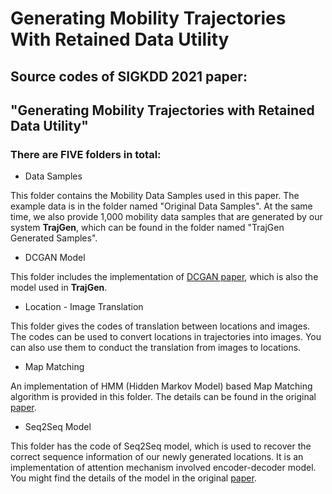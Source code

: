 # Generating Mobility Trajectories With Retained Data Utility
## Source codes of SIGKDD 2021 paper:
"Generating Mobility Trajectories with Retained Data Utility"
--------------------------------------------------------------------------------
### There are FIVE folders in total:
- Data Samples

This folder contains the Mobility Data Samples used in this paper.
The example data is in the folder named "Original Data Samples".
At the same time, we also provide 1,000 mobility data samples that are generated by our system **TrajGen**, which can be found in the folder named "TrajGen Generated Samples".
- DCGAN Model

This folder includes the implementation of [DCGAN paper](https://arxiv.org/pdf/1511.06434.pdf), which is also the model used in **TrajGen**.
- Location - Image Translation

This folder gives the codes of translation between locations and images.
The codes can be used to convert locations in trajectories into images.
You can also use them to conduct the translation from images to locations.
- Map Matching

An implementation of HMM (Hidden Markov Model) based Map Matching algorithm is provided in this folder.
The details can be found in the original [paper](https://dl.acm.org/doi/abs/10.1145/1653771.1653818).
- Seq2Seq Model

This folder has the code of Seq2Seq model, which is used to recover the correct sequence information of our newly generated locations.
It is an implementation of attention mechanism involved encoder-decoder model.
You might find the details of the model in the original [paper](https://arxiv.org/pdf/1409.0473.pdf?utm_source=ColumnsChannel).